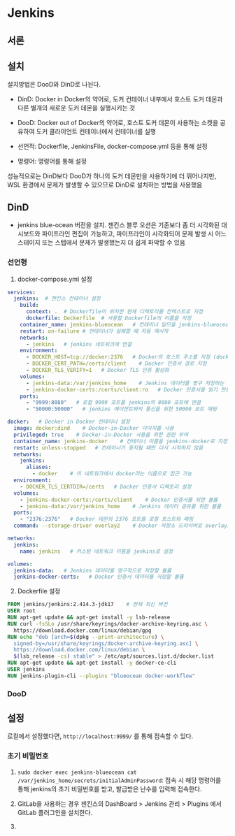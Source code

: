 # Jenkins

## 서론

## 설치
설치방법은 DooD와 DinD로 나뉜다.
- DinD: Docker in Docker의 약어로, 도커 컨테이너 내부에서 호스트 도커 데몬과 다른 별개의 새로운 도커 데몬을 실행시키는 것
- DooD: Docker out of Docker의 약어로, 호스트 도커 데몬이 사용하는 소켓을 공유하여 도커 클라이언트 컨테이너에서 컨테이너를 실행 

- 선언적: Dockerfile, JenkinsFile, docker-compose.yml 등을 통해 설정

- 명령어: 명령어를 통해 설정

성능적으로는 DinD보다 DooD가 하나의 도커 데몬만을 사용하기에 더 뛰어나지만, WSL 환경에서 문제가 발생할 수 있으므로 DinD로 설치하는 방법을 사용했음
## DinD
- jenkins blue-ocean 버전을 설치. 젠킨스 블루 오션은 기존보다 좀 더 시각화된 대시보드와 파이프라인 편집이 가능하고, 파이프라인이 시각화되어 문제 발생 시 어느 스테이지 또는 스텝에서 문제가 발생했는지 더 쉽게 파악할 수 있음

### 선언형
1. docker-compose.yml 설정
```yml
services:
  jenkins:  # 젠킨스 컨테이너 설정
    build:
      context: .  # Dockerfile이 위치한 현재 디렉토리를 컨텍스트로 지정
      dockerfile: Dockerfile  # 사용할 Dockerfile의 이름을 지정
    container_name: jenkins-blueocean   # 컨테이너 일므을 jenkins-blueocean으로 지정
    restart: on-failure # 컨테이너가 실패할 때 자동 재시작
    networks:
      - jenkins   # jenkins 네트워크에 연결
    environment:
      - DOCKER_HOST=tcp://docker:2376   # Docker의 호스트 주소를 지정 (docker 컨테이너의 2376 포트 사용)
      - DOCKER_CERT_PATH=/certs/client    # Docker 인증서 경로 지정 
      - DOCKER_TLS_VERIFY=1   # Docker TLS 인증 활성화
    volumes:
      - jenkins-data:/var/jenkins_home    # Jenkins 데이터를 영구 저장하는 볼륨
      - jenkins-docker-certs:/certs/client:ro   # Docker 인증서을 읽기 전용으로 연결 ro: read-only
    ports:
      - "9999:8080"   # 로컬 9999 포트를 jenkins의 8080 포트에 연결
      - "50000:50000"   # jenkins 에이전트와의 통신을 위한 50000 포트 매핑

docker:   # Docker in Docker 컨테이너 설정
  image: docker:dind    # Docker-in-Docker 이미지를 사용
  privileged: true    # Docker-in-Docker 사용을 위한 권한 부여
  container_name: jenkins-docker    # 컨테이너 이름을 jenkins-docker로 지정
  restart: unless-stopped   # 컨테이너가 중지될 때만 다시 시작하지 않음
  networks:
    jenkins:
      aliases:
        - docker    # 이 네트워크에서 docker라는 이름으로 접근 가능
  environment:
    - DOCKER_TLS_CERTDIR=/certs   # Docker 인증서 디렉토리 설정
  volumes:
    - jenkins-docker-certs:/certs/client    # Docker 인증서를 위한 볼륨
    - jenkins-data:/var/jenkins_home    # Jenkins 데이터 공유를 위한 볼륨
  ports:
    - "2376:2376"   # Docker 데몬의 2376 포트를 로컬 호스트와 매핑
  command: --storage-driver overlay2    # Docker 저장소 드라이버로 overlay2를 사용

networks:
  jenkins:
    name: jenkins   # 커스텀 네트워크 이름을 jenkins로 설정

volumes:
  jenkins-data:   # Jenkins 데이터를 영구적으로 저장할 볼륨
  jenkins-docker-certs:   # Docker 인증서 데이터를 저장할 볼륨

```

2. Dockerfile 설정

```Dockerfile
FROM jenkins/jenkins:2.414.3-jdk17    # 현재 최신 버전
USER root
RUN apt-get update && apt-get install -y lsb-release
RUN curl -fsSLo /usr/share/keyrings/docker-archive-keyring.asc \
  https://download.docker.com/linux/debian/gpg
RUN echo "deb [arch=$(dpkg --print-architecture) \
  signed-by=/usr/share/keyrings/docker-archive-keyring.asc] \
  https://download.docker.com/linux/debian \
  $(lsb_release -cs) stable" > /etc/apt/sources.list.d/docker.list
RUN apt-get update && apt-get install -y docker-ce-cli
USER jenkins
RUN jenkins-plugin-cli --plugins "blueocean docker-workflow"
```

### DooD

## 설정
로컬에서 설정했다면, `http://localhost:9999/` 를 통해 접속할 수 있다.

### 초기 비밀번호
1. `sudo docker exec jenkins-blueocean cat /var/jenkins_home/secrets/initialAdminPassword`: 접속 시 해당 명령어를 통해 jenkins의 초기 비밀번호를 받고, 발급받은 난수를 입력해 접속한다.

2. GitLab을 사용하는 경우 젠킨스의 DashBoard > Jenkins 관리 > Plugins 에서 GitLab 플러그인을 설치한다.

3. 